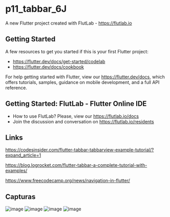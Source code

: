 # p11_tabbar_6J

A new Flutter project created with FlutLab - https://flutlab.io

## Getting Started

A few resources to get you started if this is your first Flutter project:

- https://flutter.dev/docs/get-started/codelab
- https://flutter.dev/docs/cookbook

For help getting started with Flutter, view our
https://flutter.dev/docs, which offers tutorials,
samples, guidance on mobile development, and a full API reference.

## Getting Started: FlutLab - Flutter Online IDE

- How to use FlutLab? Please, view our https://flutlab.io/docs
- Join the discussion and conversation on https://flutlab.io/residents

## Links
https://codesinsider.com/flutter-tabbar-tabbarview-example-tutorial/?expand_article=1

https://blog.logrocket.com/flutter-tabbar-a-complete-tutorial-with-examples/

https://www.freecodecamp.org/news/navigation-in-flutter/

## Capturas
![image](https://github.com/DAHolguin/Act11/assets/143548047/8fa4c240-1afd-4506-adda-7d8e5a6a5796)
![image](https://github.com/DAHolguin/Act11/assets/143548047/ecd16626-e7c5-46db-a1b9-1d5e7a2d8b7a)
![image](https://github.com/DAHolguin/Act11/assets/143548047/719e9b36-7421-4ec7-a90b-832ef4b2962a)
![image](https://github.com/DAHolguin/Act11/assets/143548047/e54b631c-96b9-4465-867b-c78463bbbda0)



